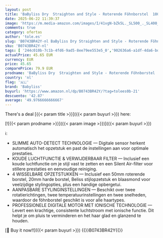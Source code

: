 ```yaml
---
layout: post
title: 'BaByliss Dry  Straighten and Style - Roterende Föhnborstel  1000W Ionische Haarstyler met 4 Opzetstukken  Zwart  AS200E'
date: 2025-06-22 11:39:37
image: 'https://m.media-amazon.com/images/I/41vgN-bZk5L._SL500_._SL400_.jpg'
comments: true
category: ofertas
author: 'tole.es'
slug: 'B0743BR42Y-nl BaByliss Dry Straighten and Style - Roterende Föhnborstel...'
sku: 'B0743BR42Y-nl'
tags: [ '244c010b-7c1b-4fd6-9ad5-8ee79ee553e5_0','902636a6-a1df-4da6-bd0e-12a4b3357c54_0','Arborist Merchandising Root','Beauty','Beauty & persoonlijke verzorging','Gezondheid & persoonlijke verzorging','Haarstyling','Haarverzorging','Heteluchtborstels','Persoonlijke Verzorgingsapparaten','Self Service','Special Features Stores','Stylinginstrumenten voor haar','Topkeuzes in Persoonlijke verzorging','babyliss','🇳🇱', ]
actualPrice: 45.65 EUR
currency: EUR
price: 45.65
comparePrice: 79.9 EUR
prodname: 'BaByliss Dry  Straighten and Style - Roterende Föhnborstel  1000W Ionische Haarstyler met 4 Opzetstukken  Zwart  AS200E'
country: 'nl'
flag: '🇳🇱'
brand: 'Babyliss'
buyurl: 'https://www.amazon.nl/dp/B0743BR42Y/?tag=tolees0b-21'
descuento: '42.87'
average: '49.9766666666667'
---
```


There's a deal [{{< param title >}}]({{< param buyurl >}})  here:

[![{{< param prodname >}}]({{< param image >}})]({{< param buyurl >}})

ℹ️:

- SLIMME AUTO-DETECT TECHNOLOGIE — Digitale sensor herkent automatisch het opzetstuk en past de instellingen aan voor optimale prestaties.
- KOUDE LUCHTFUNCTIE & VERWIJDERBAAR FILTER — Inclusief een koude luchtfunctie om je stijl vast te zetten en een Silent Air-filter voor stillere prestaties en eenvoudige reiniging.
- 4 WISSELBARE OPZETSTUKKEN — Inclusief een 50mm roterende borstel, 20mm harde borstel, Beliss stijlopzetstuk en blaasmond voor veelzijdige stylingopties, plus een handige opbergetui.
- AANPASBARE STYLINGINSTELLINGEN — Beschikt over twee rotatierichtingen, twee temperatuurinstellingen en twee snelheden, waardoor de föhnborstel geschikt is voor alle haartypes.
- PROFESSIONELE DIGITALE MOTOR MET IONISCHE TECHNOLOGIE — Levert een krachtige, consistente luchtstroom met ionische functie. Dit helpt je om pluis te verminderen en het haar glad en glanzend te houden.

[🛒 Buy it now!!]({{< param buyurl >}})
{{<world>}}B0743BR42Y{{</world>}}
